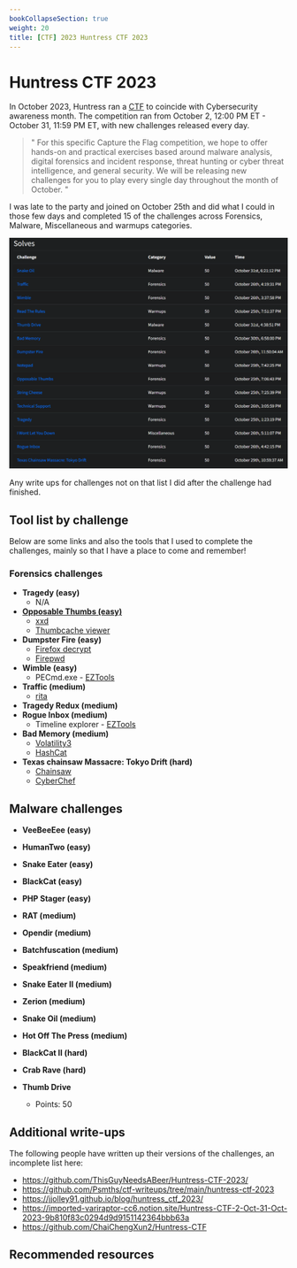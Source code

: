 ```yaml
---
bookCollapseSection: true
weight: 20
title: [CTF] 2023 Huntress CTF 2023
---
```

# Huntress CTF 2023
In October 2023, Huntress ran a [CTF](https://huntress.ctf.games/) to coincide with Cybersecurity awareness month. The competition ran from October 2, 12:00 PM ET - October 31, 11:59 PM ET, with new challenges released every day.

> "
> For this specific Capture the Flag competition, we hope to offer hands-on and practical exercises based around malware analysis, digital forensics and incident response, threat hunting or cyber threat intelligence, and general security. We will be releasing new challenges for you to play every single day throughout the month of October.
> "

I was late to the party and joined on October 25th and did what I could in those few days and completed 15 of the challenges across Forensics, Malware, Miscellaneous and warmups categories.

![Fancy4n6 solves](images/solves.png)

Any write ups for challenges not on that list I did after the challenge had finished. 

## Tool list by challenge
Below are some links and also the tools that I used to complete the challenges, mainly so that I have a place to come and remember!

### Forensics challenges
* **Tragedy (easy)**
  * N/A
* [**Opposable Thumbs (easy)**](forensics/opposable-thumbs/)
  * [xxd](https://linux.die.net/man/1/xxd)
  * [Thumbcache viewer](https://thumbcacheviewer.github.io/)
* **Dumpster Fire (easy)**
  * [Firefox decrypt](https://github.com/unode/firefox_decrypt)
  * [Firepwd](https://github.com/lclevy/firepwd)
* **Wimble (easy)**
  * PECmd.exe - [EZTools](https://github.com/EricZimmerman/Get-ZimmermanTools)
* **Traffic (medium)**
  * [rita](https://github.com/activecm/rita)
* **Tragedy Redux (medium)**
* **Rogue Inbox (medium)**
  * Timeline explorer - [EZTools](https://github.com/EricZimmerman/Get-ZimmermanTools)
* **Bad Memory (medium)**
  * [Volatility3](https://github.com/volatilityfoundation/volatility3)
  * [HashCat](https://hashcat.net/hashcat/)
* **Texas chainsaw Massacre: Tokyo Drift (hard)**
  * [Chainsaw](https://github.com/WithSecureLabs/chainsaw)
  * [CyberChef](https://gchq.github.io/CyberChef/)

## Malware challenges
- **VeeBeeEee (easy)**
- **HumanTwo (easy)**
- **Snake Eater (easy)**
- **BlackCat (easy)**

- **PHP Stager (easy)**

- **RAT (medium)**

- **Opendir (medium)**

- **Batchfuscation (medium)**

- **Speakfriend (medium)**

- **Snake Eater II (medium)**

- **Zerion (medium)**

- **Snake Oil (medium)**

- **Hot Off The Press (medium)**

- **BlackCat II (hard)**

- **Crab Rave (hard)**



- **Thumb Drive**
  - Points: 50




## Additional write-ups
The following people have written up their versions of the challenges, an incomplete list here:

* https://github.com/ThisGuyNeedsABeer/Huntress-CTF-2023/
* https://github.com/Psmths/ctf-writeups/tree/main/huntress-ctf-2023
* https://jjolley91.github.io/blog/huntress_ctf_2023/
* https://imported-variraptor-cc6.notion.site/Huntress-CTF-2-Oct-31-Oct-2023-9b810f83c0294d9d9151142364bbb63a
* https://github.com/ChaiChengXun2/Huntress-CTF

## Recommended resources

